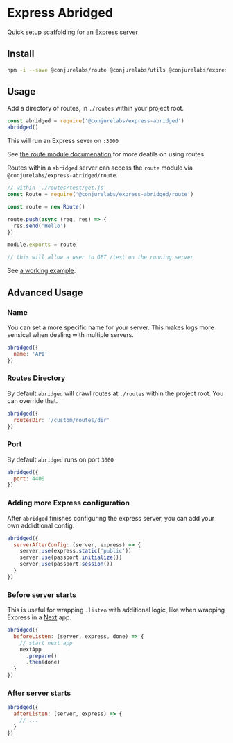 # Express Abridged

Quick setup scaffolding for an Express server

## Install

```sh
npm -i --save @conjurelabs/route @conjurelabs/utils @conjurelabs/express-abridged
```

## Usage

Add a directory of routes, in `./routes` within your project root.

```js
const abridged = require('@conjurelabs/express-abridged')
abridged()
```

This will run an Express sever on `:3000`

See [the route module documenation](https://github.com/ConjureLabs/route#readme) for more deatils on using routes.

Routes within a `abridged` server can access the `route` module via `@conjurelabs/express-abridged/route`.

```js
// within './routes/test/get.js'
const Route = require('@conjurelabs/express-abridged/route')

const route = new Route()

route.push(async (req, res) => {
  res.send('Hello')
})

module.exports = route

// this will allow a user to GET /test on the running server
```

See [a working example](https://github.com/ConjureLabs/express-abridged/tree/master/example).

## Advanced Usage

### Name

You can set a more specific name for your server. This makes logs more sensical when dealing with multiple servers.

```js
abridged({
  name: 'API'
})
```

### Routes Directory

By default `abridged` will crawl routes at `./routes` within the project root. You can override that.

```js
abridged({
  routesDir: '/custom/routes/dir'
})
```

### Port

By default `abridged` runs on port `3000`

```js
abridged({
  port: 4400
})
```

### Adding more Express configuration

After `abridged` finishes configuring the express server, you can add your own addidtional config.

```js
abridged({
  serverAfterConfig: (server, express) => {
    server.use(express.static('public'))
    server.use(passport.initialize())
    server.use(passport.session())
  }
})
```

### Before server starts

This is useful for wrapping `.listen` with additional logic, like when wrapping Express in a [Next](https://github.com/zeit/next.js#readme) app.

```js
abridged({
  beforeListen: (server, express, done) => {
    // start next app
    nextApp
      .prepare()
      .then(done)
  }
})
```

### After server starts

```js
abridged({
  afterListen: (server, express) => {
    // ...
  }
})
```
